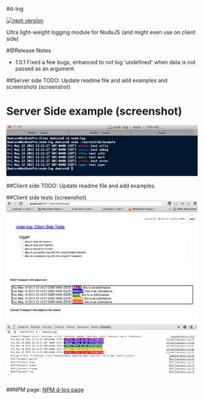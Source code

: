 #d-log

[![npm version](https://badge.fury.io/js/d-log.svg)](http://badge.fury.io/js/d-log)

Ultra light-weight logging module for NodeJS (and might even use on client side)

#@Release Notes
- 1.0.1 Fixed a few bugs, enhanced to not log 'undefined' when data is not passed as an argument

##Server side
TODO: Update readme file and add examples and screenshots (screenshot)

# Server Side example (screenshot)
![ServerSideExample-Screenshot](images/ServerSideExample-Screenshot.png) 

##Client side
TODO: Update readme file and add examples

##Client side tests (screenshot)
![ClientSideTest-Screenshot](images/ClientSideTest-Screenshot.png) 

##NPM page:
[NPM d-log page](https://www.npmjs.com/package/d-log)


